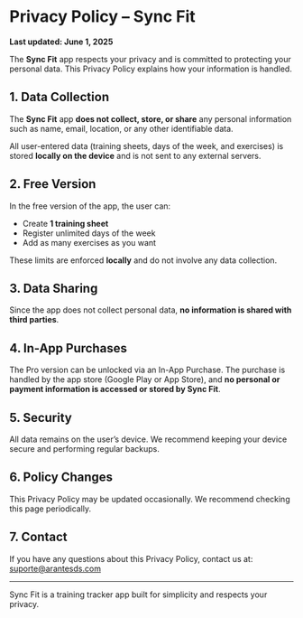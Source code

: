# Privacy Policy – Sync Fit

**Last updated: June 1, 2025**

The **Sync Fit** app respects your privacy and is committed to protecting your personal data. This Privacy Policy explains how your information is handled.

## 1. Data Collection

The **Sync Fit** app **does not collect, store, or share** any personal information such as name, email, location, or any other identifiable data.

All user-entered data (training sheets, days of the week, and exercises) is stored **locally on the device** and is not sent to any external servers.

## 2. Free Version

In the free version of the app, the user can:

- Create **1 training sheet**
- Register unlimited days of the week
- Add as many exercises as you want

These limits are enforced **locally** and do not involve any data collection.

## 3. Data Sharing

Since the app does not collect personal data, **no information is shared with third parties**.

## 4. In-App Purchases

The Pro version can be unlocked via an In-App Purchase. The purchase is handled by the app store (Google Play or App Store), and **no personal or payment information is accessed or stored by Sync Fit**.

## 5. Security

All data remains on the user’s device. We recommend keeping your device secure and performing regular backups.

## 6. Policy Changes

This Privacy Policy may be updated occasionally. We recommend checking this page periodically.

## 7. Contact

If you have any questions about this Privacy Policy, contact us at: suporte@arantesds.com

---

Sync Fit is a training tracker app built for simplicity and respects your privacy.
